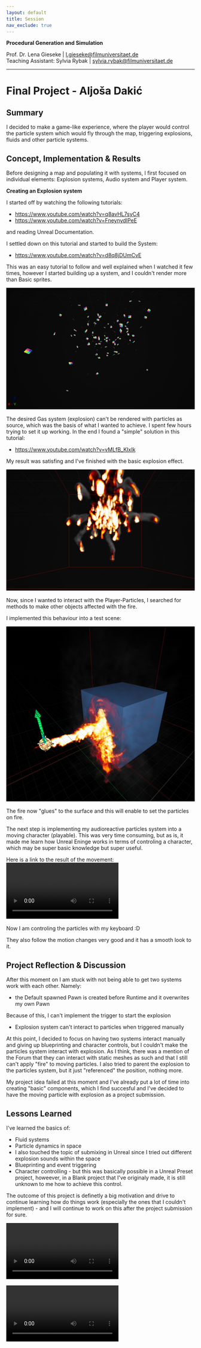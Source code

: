 ```yaml
---
layout: default
title: Session
nav_exclude: true
---
```


**Procedural Generation and Simulation**  


Prof. Dr. Lena Gieseke \| l.gieseke@filmuniversitaet.de  
Teaching Assistant: Sylvia Rybak \| sylvia.rybak@filmuniversitaet.de

---

# Final Project - Aljoša Dakić



## Summary

I decided to make a game-like experience, where the player would control the particle system which would fly through the map, triggering explosions, fluids and other particle systems.

## Concept, Implementation & Results

Before designing a map and populating it with systems, I first focused on individual elements: Explosion systems, Audio system and Player system.

**Creating an Explosion system**

I started off by watching the following tutorials:

* https://www.youtube.com/watch?v=q8avHL7syC4
* https://www.youtube.com/watch?v=FneynydIPeE
   
and reading Unreal Documentation.

I settled down on this tutorial and started to build the System:

* https://www.youtube.com/watch?v=d8q8jDUmCvE

This was an easy tutorial to follow and well explained when I watched it few times, however I started building up a system, and I couldn't render more than Basic sprites.

![img](img/s1.jpg)

The desired Gas system (explosion) can't be rendered with particles as source, which was the basis of what I wanted to achieve. I spent few hours trying to set it up working. In the end I found a "simple" solution in this tutorial:

* https://www.youtube.com/watch?v=vMLfB_KIxIk 

My result was satisfing and I've finished with the basic explosion effect.

![img](img/s2.jpg)


Now, since I wanted to interact with the Player-Particles, I searched for methods to make other objects affected with the fire.


I implemented this behaviour into a test scene:

![img](img/s3.jpg)

The fire now "glues" to the surface and this will enable to set the particles on fire.

The next step is implementing my audioreactive particles system into a moving character (playable). This was very time consuming, but as is, it made me learn how Unreal Eninge works in terms of controling a character, which may be super basic knowledge but super useful.

Here is a link to the result of the movement:  ![player_movement](img/particle_movement.mov)

Now I am controling the particles with my keyboard :D

They also follow the motion changes very good and it has a smooth look to it. 

## Project Reflection & Discussion

After this moment on I am stuck with not being able to get two systems work with each other.
 Namely:
 * the Default spawned Pawn is created before Runtime and it overwrites my own Pawn

Because of this, I can't implement the trigger to start the explosion

 * Explosion system can't interact to particles when triggered manually

At this point, I decided to focus on having two systems interact manually and giving up blueprinting and character controls, but I couldn't make the particles system interact with explosion. As I think, there was a mention of the Forum that they can interact with static meshes as such and that I still can't apply "fire" to moving particles. I also tried to parent the explosion to the particles system, but it just "referenced" the position, nothing more.

My project idea failed at this moment and I've already put a lot of time into creating "basic" components, which I find succesful and I've decided to have the moving particle with explosion as a project submission.

## Lessons Learned

I've learned the basics of:

* Fluid systems
* Particle dynamics in space
* I also touched the topic of submixing in Unreal since I tried out different explosion sounds within the space
* Blueprinting and event triggering
* Character controlling - but this was basically possible in a Unreal Preset project, howeever, in a Blank project that I've originaly made, it is still unknown to me how to achieve this control.

The outcome of this project is definetly a big motivation and drive to continue learning how do things work (especially the ones that I couldn't implement) - and I will continue to work on this after the project submission for sure.


![videos](img/v2.mp4)

![videos](img/v3.mp4)

